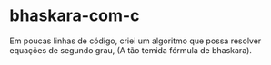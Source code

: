 # bhaskara-com-c
Em poucas linhas de código, criei um algoritmo que possa resolver equações de segundo grau, (A tão temida fórmula de bhaskara).
